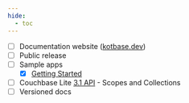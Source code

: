 ```yaml
---
hide:
  - toc
---
```


* [ ] Documentation website ([kotbase.dev](https://kotbase.dev/))
* [ ] Public release
* [ ] Sample apps
    * [x] [Getting Started](https://github.com/jeffdgr8/kotbase/tree/main/examples/getting-started)
* [ ] Couchbase Lite [3.1 API](https://docs.couchbase.com/couchbase-lite/3.1/cbl-whatsnew.html) - Scopes and Collections
* [ ] Versioned docs
